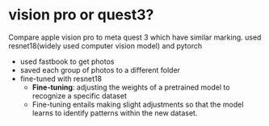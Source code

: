 # vision pro or quest3?

Compare apple vision pro to meta quest 3 which have similar marking. 
used resnet18(widely used computer vision model) and pytorch

- used fastbook to get photos
- saved each group of photos to a different folder
- fine-tuned with resnet18
    - **Fine-tuning**: adjusting the weights of a pretrained model to recognize a specific dataset
    - Fine-tuning entails making slight adjustments so that the model learns to identify patterns within the new dataset. 
